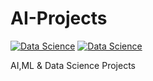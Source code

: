 # AI-Projects

[![Data Science](https://img.shields.io/badge/Tasfik-Rahman-brightgreen.svg)](https://github.com/Tasfik/AI-Projects/) [![Data Science](https://img.shields.io/badge/Artificial-Intelligence-blueviolet.svg)](https://github.com/Tasfik/AI-Projects/)

AI,ML &amp; Data Science Projects
